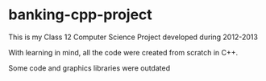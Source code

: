 # banking-cpp-project

This is my Class 12 Computer Science Project developed during 2012-2013

With learning in mind, all the code were created from scratch in C++.

Some code and graphics libraries were outdated
